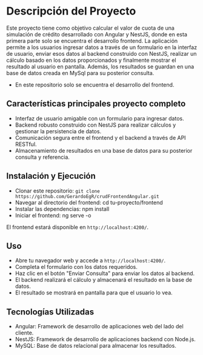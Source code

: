 # Descripción del Proyecto

Este proyecto tiene como objetivo calcular el valor de cuota de una simulación de crédito desarrollado con Angular y NestJS, donde en esta primera parte solo se encuentra el desarrollo frontend. La aplicación permite a los usuarios ingresar datos a través de un formulario en la interfaz de usuario, enviar esos datos al backend construido con NestJS, realizar un cálculo basado en los datos proporcionados y finalmente mostrar el resultado al usuario en pantalla. Además, los resultados se guardan en una base de datos creada en MySql para su posterior consulta.

* En este repositorio solo se encuentra el desarrollo del frontend.

## Características principales proyecto completo

* Interfaz de usuario amigable con un formulario para ingresar datos.
* Backend robusto construido con NestJS para realizar cálculos y gestionar la persistencia de datos.
* Comunicación segura entre el frontend y el backend a través de API RESTful.
* Almacenamiento de resultados en una base de datos para su posterior consulta y referencia.

## Instalación y Ejecución 

* Clonar este repositorio: `git clone https://github.com/GerardoEgR/crudFrontendAngular.git`
* Navegar al directorio del frontend: cd tu-proyecto/frontend
* Instalar las dependencias: npm install
* Iniciar el frontend: ng serve -o

El frontend estará disponible en `http://localhost:4200/`.

## Uso

* Abre tu navegador web y accede a `http://localhost:4200/`.
* Completa el formulario con los datos requeridos.
* Haz clic en el botón "Enviar Consulta" para enviar los datos al backend.
* El backend realizará el cálculo y almacenará el resultado en la base de datos.
* El resultado se mostrará en pantalla para que el usuario lo vea.

## Tecnologías Utilizadas

* Angular: Framework de desarrollo de aplicaciones web del lado del cliente.
* NestJS: Framework de desarrollo de aplicaciones backend con Node.js.
* MySQL: Base de datos relacional para almacenar los resultados.
